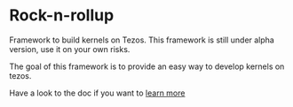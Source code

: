 # Rock-n-rollup

Framework to build kernels on Tezos.
This framework is still under alpha version, use it on your own risks.

The goal of this framework is to provide an easy way to develop kernels on tezos.

Have a look to the doc if you want to [learn more](https://pilou97.github.io/rock-n-rollup/)
